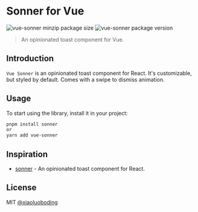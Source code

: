 # Sonner for Vue

![vue-sonner minzip package size](https://img.shields.io/bundlephobia/minzip/vue-sonner)
![vue-sonner package version](https://img.shields.io/npm/v/vue-sonner.svg?colorB=green)

> An opinionated toast component for Vue.

## Introduction

`Vue Sonner` is an opinionated toast component for React. It's customizable, but styled by default. Comes with a swipe to dismiss animation.

## Usage

To start using the library, install it in your project:

```bash
pnpm install sonner
or
yarn add vue-sonner
```

## Inspiration

- [sonner](https://github.com/emilkowalski/sonner) - An opinionated toast component for React.

## License

MIT [@xiaoluoboding](https://github.com/xiaoluoboding)
